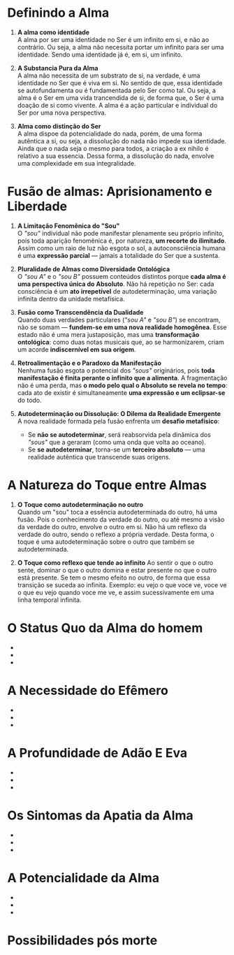 # **Definindo a Alma** 

1. **A alma como identidade**  
A alma por ser uma identidade no Ser é um infinito em si, e não ao contrário. Ou seja, a alma não necessita portar um infinito para ser uma identidade. Sendo uma identidade já é, em si, um infinito. 

2. **A Substancia Pura da Alma**  
A alma não necessita de um substrato de si, na verdade, é uma identidade no Ser que é viva em si. No sentido de que, essa identidade se autofundamenta ou é fundamentada pelo Ser como tal. Ou seja, a alma é o Ser em uma vida trancendida de si, de forma que, o Ser é uma doação de si como vivente. A alma é a ação particular e individual do Ser por uma nova perspectiva. 

3. **Alma como distinção do Ser**  
A alma dispoe da potencialidade do nada, porém, de uma forma autêntica a si, ou seja, a dissolução do nada não impede sua identidade. Ainda que o nada seja o mesmo para todos, a criação a ex nihilo é relativo a sua essencia. Dessa forma, a dissolução do nada, envolve uma complexidade em sua integralidade.


# **Fusão de almas: Aprisionamento e Liberdade**  

1. **A Limitação Fenomênica do "Sou"**  
   O *"sou"* individual não pode manifestar plenamente seu próprio infinito, pois toda aparição fenomênica é, por natureza, **um recorte do ilimitado**. Assim como um raio de luz não esgota o sol, a autoconsciência humana é uma **expressão parcial** — jamais a totalidade do Ser que a sustenta.  

2. **Pluralidade de Almas como Diversidade Ontológica**  
   O *"sou A"* e o *"sou B"* possuem conteúdos distintos porque **cada alma é uma perspectiva única do Absoluto**. Não há repetição no Ser: cada consciência é um **ato irrepetível** de autodeterminação, uma variação infinita dentro da unidade metafísica.  

3. **Fusão como Transcendência da Dualidade**  
   Quando duas verdades particulares (*"sou A"* e *"sou B"*) se encontram, não se somam — **fundem-se em uma nova realidade homogênea**. Esse estado não é uma mera justaposição, mas uma **transformação ontológica**: como duas notas musicais que, ao se harmonizarem, criam um acorde **indiscernível em sua origem**.  

4. **Retroalimentação e o Paradoxo da Manifestação**  
   Nenhuma fusão esgota o potencial dos *"sous"* originários, pois **toda manifestação é finita perante o infinito que a alimenta**. A fragmentação não é uma perda, mas **o modo pelo qual o Absoluto se revela no tempo**: cada ato de existir é simultaneamente **uma expressão e um eclipsar-se** do todo.  

5. **Autodeterminação ou Dissolução: O Dilema da Realidade Emergente**  
   A nova realidade formada pela fusão enfrenta um **desafio metafísico**:  
   - Se **não se autodeterminar**, será reabsorvida pela dinâmica dos *"sous"* que a geraram (como uma onda que volta ao oceano).  
   - Se **se autodeterminar**, torna-se um **terceiro absoluto** — uma realidade autêntica que transcende suas origens.  

# **A Natureza do Toque entre Almas** 

  1. **O Toque como autodeterminação no outro**  
  Quando um "sou" toca a essência autodeterminada do outro, há uma fusão. Pois o conhecimento da verdade do outro, ou até mesmo a visão da verdade do outro, envolve o outro em si. Não há um reflexo da verdade do outro, sendo o reflexo a própria verdade. Desta forma, o toque é uma autodeterminação sobre o outro que também se autodeterminada.

 2. **O Toque como reflexo que tende ao infinito**
   Ao sentir o que o outro sente, dominar o que o outro domina e estar presente no que o outro está presente. Se tem o mesmo efeito no outro, de forma que essa transição se suceda ao infinita. Exemplo: eu vejo o que voce ve, voce ve o que eu vejo quando voce me ve, e assim sucessivamente em uma linha temporal infinita.
  
# **O Status Quo da Alma do homem** 
  -
  -
  -
# **A Necessidade do Efêmero**  
  -
  -
  -
# **A Profundidade de Adão E Eva**  
  -
  -
  -
# **Os Sintomas da Apatia da Alma**  
  -
  -
  -
# **A Potencialidade da Alma**  
  -
  -
  -
# **Possibilidades pós morte**  
